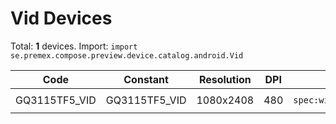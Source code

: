 # Vid Devices

Total: **1** devices. Import: `import se.premex.compose.preview.device.catalog.android.Vid`

| Code | Constant | Resolution | DPI | Compose Spec | Preview Usage |
|------|----------|------------|-----|-------------|---------------|
| GQ3115TF5_VID | GQ3115TF5_VID | 1080x2408 | 480 | `spec:width=1080px,height=2408px,dpi=480` | `@Preview(device = Vid.GQ3115TF5_VID)` |

<!-- Generated automatically. Do not edit manually. -->

